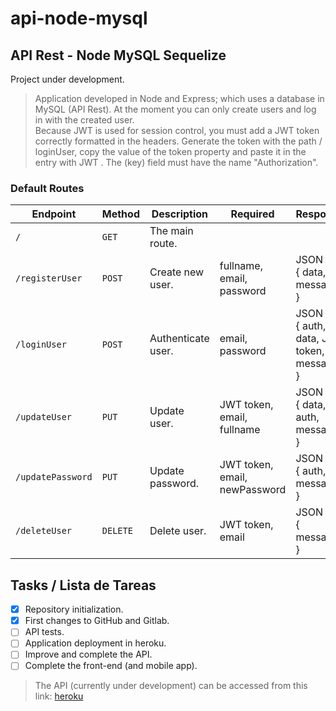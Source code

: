 # api-node-mysql
## API Rest - Node MySQL Sequelize
Project under development.
> Application developed in Node and Express; which uses a database in MySQL (API Rest).
At the moment you can only create users and log in with the created user.\
> Because JWT is used for session control, you must add a JWT token correctly formatted in the headers. Generate the token with the path / loginUser, copy the value of the token property and paste it in the entry with JWT <token string>. The (key) field must have the name "Authorization".

### Default Routes

| Endpoint | Method | Description | Required | Response |
| - | - | - | - | - |
| `/` | `GET` | The main route. | |
| `/registerUser` | `POST` | Create new user. | fullname, email, password | JSON <br> { data, message } |
| `/loginUser` | `POST` | Authenticate user. | email, password | JSON <br> { auth, data, JWT token, message } |
| `/updateUser` | `PUT` | Update user. | JWT token, email, fullname | JSON <br> { data, auth, message } |
| `/updatePassword` | `PUT` | Update password. | JWT token, email, newPassword | JSON <br> { auth, message } |
| `/deleteUser` | `DELETE` | Delete user. | JWT token, email | JSON <br> { message } |


## Tasks / Lista de Tareas
- [x] Repository initialization.
- [x] First changes to GitHub and Gitlab.
- [ ] API tests.
- [ ] Application deployment in heroku.
- [ ] Improve and complete the API.
- [ ] Complete the front-end (and mobile app).

> The API (currently under development) can be accessed from this link: [heroku]()

